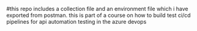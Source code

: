 #this repo includes a collection file and an environment file which i have exported from postman. this is part of a course on how to build test ci/cd pipelines for api automation testing in the azure devops
